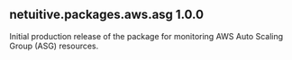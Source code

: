 netuitive.packages.aws.asg 1.0.0
----------------------

Initial production release of the package for monitoring AWS Auto Scaling Group (ASG) resources.
